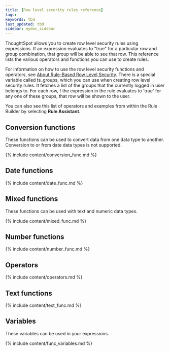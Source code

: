 ```yaml
---
title: [Row level security rules reference]
tags:
keywords: tbd
last_updated: tbd
sidebar: mydoc_sidebar
---
```

ThoughtSpot allows you to create row level security rules using expressions. If an expression evaluates to "true" for a particular row and group combination, that group will be able to see that row. This reference lists the various operators and functions you can use to create rules.

For information on how to use the row level security functions and operators, see [About Rule-Based Row Level Security](../data_security/new_row_level_security.html#). There is a special variable called ts_groups, which you can use when creating row level security rules. It fetches a list of the groups that the currently logged in user belongs to. For each row, f the expression in the rule evaluates to 'true' for any one of these groups, that row will be shown to the user.

You can also see this list of operators and examples from within the Rule Builder by selecting **Rule Assistant**.

## Conversion functions

These functions can be used to convert data from one data type to another. Conversion to or from date data types is not supported.

{% include content/conversion_func.md %}

## Date functions

{% include content/date_func.md %}

## Mixed functions

These functions can be used with text and numeric data types.

{% include content/mixed_func.md %}

## Number functions

{% include content/number_func.md %}


## Operators


{% include content/operators.md %}


## Text functions


{% include content/text_func.md %}


## Variables

These variables can be used in your expressions.

{% include content/func_variables.md %}
